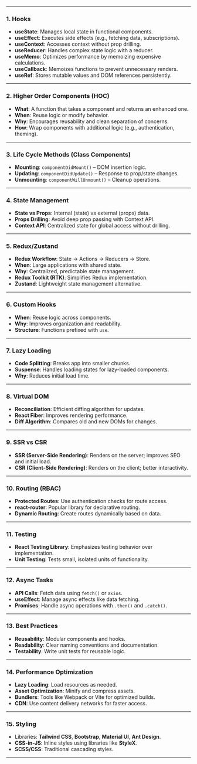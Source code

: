 

---

### 1. **Hooks**  
- **useState**: Manages local state in functional components.  
- **useEffect**: Executes side effects (e.g., fetching data, subscriptions).  
- **useContext**: Accesses context without prop drilling.  
- **useReducer**: Handles complex state logic with a reducer.  
- **useMemo**: Optimizes performance by memoizing expensive calculations.  
- **useCallback**: Memoizes functions to prevent unnecessary renders.  
- **useRef**: Stores mutable values and DOM references persistently.

---

### 2. **Higher Order Components (HOC)**  
- **What**: A function that takes a component and returns an enhanced one.  
- **When**: Reuse logic or modify behavior.  
- **Why**: Encourages reusability and clean separation of concerns.  
- **How**: Wrap components with additional logic (e.g., authentication, theming).

---

### 3. **Life Cycle Methods (Class Components)**  
- **Mounting**: `componentDidMount()` – DOM insertion logic.  
- **Updating**: `componentDidUpdate()` – Response to prop/state changes.  
- **Unmounting**: `componentWillUnmount()` – Cleanup operations.

---

### 4. **State Management**  
- **State vs Props**: Internal (state) vs external (props) data.  
- **Props Drilling**: Avoid deep prop passing with Context API.  
- **Context API**: Centralized state for global access without drilling.

---

### 5. **Redux/Zustand**  
- **Redux Workflow**: State → Actions → Reducers → Store.  
- **When**: Large applications with shared state.  
- **Why**: Centralized, predictable state management.  
- **Redux Toolkit (RTK)**: Simplifies Redux implementation.  
- **Zustand**: Lightweight state management alternative.

---

### 6. **Custom Hooks**  
- **When**: Reuse logic across components.  
- **Why**: Improves organization and readability.  
- **Structure**: Functions prefixed with `use`.

---

### 7. **Lazy Loading**  
- **Code Splitting**: Breaks app into smaller chunks.  
- **Suspense**: Handles loading states for lazy-loaded components.  
- **Why**: Reduces initial load time.

---

### 8. **Virtual DOM**  
- **Reconciliation**: Efficient diffing algorithm for updates.  
- **React Fiber**: Improves rendering performance.  
- **Diff Algorithm**: Compares old and new DOMs for changes.

---

### 9. **SSR vs CSR**  
- **SSR (Server-Side Rendering)**: Renders on the server; improves SEO and initial load.  
- **CSR (Client-Side Rendering)**: Renders on the client; better interactivity.  

---

### 10. **Routing (RBAC)**  
- **Protected Routes**: Use authentication checks for route access.  
- **react-router**: Popular library for declarative routing.  
- **Dynamic Routing**: Create routes dynamically based on data.

---

### 11. **Testing**  
- **React Testing Library**: Emphasizes testing behavior over implementation.  
- **Unit Testing**: Tests small, isolated units of functionality.

---

### 12. **Async Tasks**  
- **API Calls**: Fetch data using `fetch()` or `axios`.  
- **useEffect**: Manage async effects like data fetching.  
- **Promises**: Handle async operations with `.then()` and `.catch()`.  

---

### 13. **Best Practices**  
- **Reusability**: Modular components and hooks.  
- **Readability**: Clear naming conventions and documentation.  
- **Testability**: Write unit tests for reusable logic.

---

### 14. **Performance Optimization**  
- **Lazy Loading**: Load resources as needed.  
- **Asset Optimization**: Minify and compress assets.  
- **Bundlers**: Tools like Webpack or Vite for optimized builds.  
- **CDN**: Use content delivery networks for faster access.

---

### 15. **Styling**  
- Libraries: **Tailwind CSS**, **Bootstrap**, **Material UI**, **Ant Design**.  
- **CSS-in-JS**: Inline styles using libraries like **StyleX**.  
- **SCSS/CSS**: Traditional cascading styles.

---
